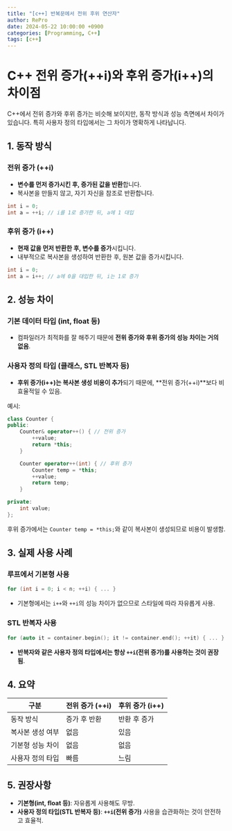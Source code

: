 ```yaml
---
title: "[c++] 반복문에서 전위 후위 연산자"
author: RePro
date: 2024-05-22 10:00:00 +0900
categories: [Programming, C++]
tags: [c++]
---
```


# C++ 전위 증가(++i)와 후위 증가(i++)의 차이점

C++에서 전위 증가와 후위 증가는 비슷해 보이지만, 동작 방식과 성능 측면에서 차이가 있습니다. 특히 사용자 정의 타입에서는 그 차이가 명확하게 나타납니다.

## 1. 동작 방식

### 전위 증가 (++i)
- **변수를 먼저 증가시킨 후, 증가된 값을 반환**합니다.
- 복사본을 만들지 않고, 자기 자신을 참조로 반환합니다.

```cpp
int i = 0;
int a = ++i; // i를 1로 증가한 뒤, a에 1 대입
```

### 후위 증가 (i++)
- **현재 값을 먼저 반환한 후, 변수를 증가**시킵니다.
- 내부적으로 복사본을 생성하여 반환한 후, 원본 값을 증가시킵니다.

```cpp
int i = 0;
int a = i++; // a에 0을 대입한 뒤, i는 1로 증가
```

## 2. 성능 차이

### 기본 데이터 타입 (int, float 등)
- 컴파일러가 최적화를 잘 해주기 때문에 **전위 증가와 후위 증가의 성능 차이는 거의 없음**.

### 사용자 정의 타입 (클래스, STL 반복자 등)
- **후위 증가(i++)는 복사본 생성 비용이 추가**되기 때문에, **전위 증가(++i)**보다 비효율적일 수 있음.

예시:

```cpp
class Counter {
public:
    Counter& operator++() { // 전위 증가
        ++value;
        return *this;
    }

    Counter operator++(int) { // 후위 증가
        Counter temp = *this;
        ++value;
        return temp;
    }

private:
    int value;
};
```

후위 증가에서는 `Counter temp = *this;`와 같이 복사본이 생성되므로 비용이 발생함.

## 3. 실제 사용 사례

### 루프에서 기본형 사용
```cpp
for (int i = 0; i < n; ++i) { ... }
```

- 기본형에서는 `i++`와 `++i`의 성능 차이가 없으므로 스타일에 따라 자유롭게 사용.

### STL 반복자 사용
```cpp
for (auto it = container.begin(); it != container.end(); ++it) { ... }
```

- **반복자와 같은 사용자 정의 타입에서는 항상 `++i`(전위 증가)를 사용하는 것이 권장됨**.

## 4. 요약

| 구분              | 전위 증가 (++i) | 후위 증가 (i++) |
|------------------|-----------------|-----------------|
| 동작 방식         | 증가 후 반환    | 반환 후 증가    |
| 복사본 생성 여부  | 없음            | 있음            |
| 기본형 성능 차이  | 없음            | 없음            |
| 사용자 정의 타입  | 빠름            | 느림            |

## 5. 권장사항
- **기본형(int, float 등)**: 자유롭게 사용해도 무방.
- **사용자 정의 타입(STL 반복자 등)**: **`++i`(전위 증가)** 사용을 습관화하는 것이 안전하고 효율적.

